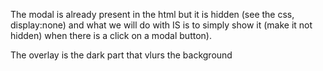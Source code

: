 The modal is already present in the html but it is hidden (see the css, display:none) and what we will do with IS is to simply show it (make it not hidden) when there is a click on a modal button).

The overlay is the dark part that vlurs the background